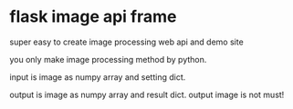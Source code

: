 # flask image api frame
super easy to create image processing web api and demo site

you only make image processing method by python.

input is image as numpy array and setting dict.

output is image as numpy array and result dict.
output image is not must!